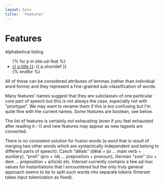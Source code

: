 ```yaml
---
layout: base
title:  'Features'
---
```


# Features

Alphabetical listing

<ul>
{% for p in site.ud-feat %}
  <li><a href="{{ p.url | remove_first:'/' }}">{{ p.title }}</a>: {{ p.shortdef }}</li>
{% endfor %}
</ul>

All of these can be considered attributes of lemmas (rather than
individual word forms) and they represent a fine-grained
sub-classification of words.

Many features' names suggest that they are subclasses of one
particular core part of speech but this is not always the case,
especially not with "prontype". We may want to rename them if this is
too confusing but I'm quite fine with the current names. Some features
are boolean, see below.

The list of features is certainly not exhausting (even if you feel
exhausted after reading it :-)) and new features may appear as new
tagsets are converted.

There is no consistent solution for fusion words (a word that is
result of merging two other words which are syntactically independent
and belong to different parts of speech): Czech "dělals" (dělal + jsi
... main verb + auxiliary), "proň" (pro + něj ... preposition +
pronoun), German "zum" (zu + dem ... preposition + article) etc.
Interset currently contains a few ad-hoc values for instantiations
that I encountered but the only truly general approach seems to be to
split such words into separate tokens (Interset takes input
tokenization as fixed).
